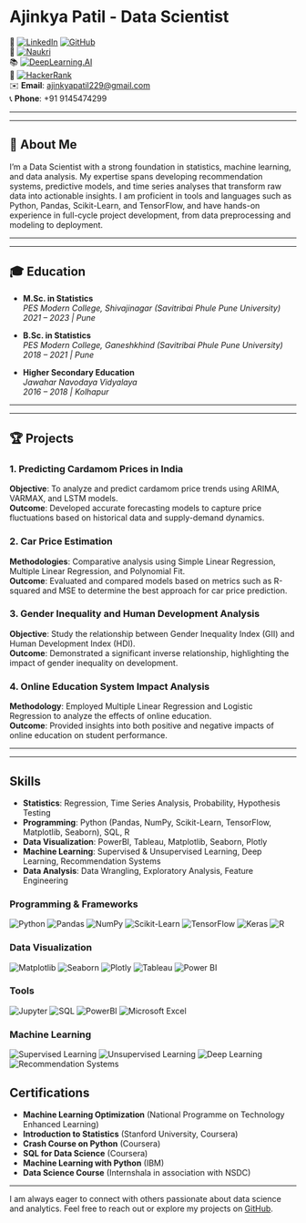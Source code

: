 
# Ajinkya Patil - Data Scientist

👋 [![LinkedIn](https://img.shields.io/badge/LinkedIn-blue?style=flat&logo=linkedin&labelColor=blue&logoColor=white)](https://linkedin.com/in/ajinkya-patil-858027133) 
[![GitHub](https://img.shields.io/badge/GitHub-black?style=flat&logo=github&labelColor=black)](https://github.com/patil020)  
📄 [![Naukri](https://img.shields.io/badge/Naukri-FF6200?style=flat&logo=naukri&labelColor=white)](https://www.naukri.com/mnjuser/profile?id=&altresid)  
📚 [![DeepLearning.AI](https://img.shields.io/badge/DeepLearning.AI-FF6F00?style=flat&logo=deeplearning&logoColor=white)](https://learn.deeplearning.ai/my/learnings)  
🎯 [![HackerRank](https://img.shields.io/badge/HackerRank-00EA64?style=flat&logo=hackerrank&logoColor=black)](https://www.hackerrank.com/dashboard)  
✉️ **Email**: [ajinkyapatil229@gmail.com](mailto:ajinkyapatil229@gmail.com)  
📞 **Phone**: +91 9145474299  


---
---

## 📝 About Me

I’m a Data Scientist with a strong foundation in statistics, machine learning, and data analysis. My expertise spans developing recommendation systems, predictive models, and time series analyses that transform raw data into actionable insights. I am proficient in tools and languages such as Python, Pandas, Scikit-Learn, and TensorFlow, and have hands-on experience in full-cycle project development, from data preprocessing and modeling to deployment.

---
---


## 🎓 Education

- **M.Sc. in Statistics**  
  *PES Modern College, Shivajinagar (Savitribai Phule Pune University)*  
  *2021 – 2023 | Pune*

- **B.Sc. in Statistics**  
  *PES Modern College, Ganeshkhind (Savitribai Phule Pune University)*  
  *2018 – 2021 | Pune*

- **Higher Secondary Education**  
  *Jawahar Navodaya Vidyalaya*  
  *2016 – 2018 | Kolhapur*

---
---

## 🏆 Projects

### 1. Predicting Cardamom Prices in India
**Objective**: To analyze and predict cardamom price trends using ARIMA, VARMAX, and LSTM models.  
**Outcome**: Developed accurate forecasting models to capture price fluctuations based on historical data and supply-demand dynamics.

### 2. Car Price Estimation
**Methodologies**: Comparative analysis using Simple Linear Regression, Multiple Linear Regression, and Polynomial Fit.  
**Outcome**: Evaluated and compared models based on metrics such as R-squared and MSE to determine the best approach for car price prediction.

### 3. Gender Inequality and Human Development Analysis
**Objective**: Study the relationship between Gender Inequality Index (GII) and Human Development Index (HDI).  
**Outcome**: Demonstrated a significant inverse relationship, highlighting the impact of gender inequality on development.

### 4. Online Education System Impact Analysis
**Methodology**: Employed Multiple Linear Regression and Logistic Regression to analyze the effects of online education.  
**Outcome**: Provided insights into both positive and negative impacts of online education on student performance.

---
---
## Skills

- **Statistics**: Regression, Time Series Analysis, Probability, Hypothesis Testing
- **Programming**: Python (Pandas, NumPy, Scikit-Learn, TensorFlow, Matplotlib, Seaborn), SQL, R
- **Data Visualization**: PowerBI, Tableau, Matplotlib, Seaborn, Plotly
- **Machine Learning**: Supervised & Unsupervised Learning, Deep Learning, Recommendation Systems
- **Data Analysis**: Data Wrangling, Exploratory Analysis, Feature Engineering

### Programming & Frameworks
![Python](https://img.shields.io/badge/Python-3776AB?style=for-the-badge&logo=python&logoColor=white)
![Pandas](https://img.shields.io/badge/Pandas-150458?style=for-the-badge&logo=pandas&logoColor=white)
![NumPy](https://img.shields.io/badge/NumPy-013243?style=for-the-badge&logo=numpy&logoColor=white)
![Scikit-Learn](https://img.shields.io/badge/Scikit--Learn-F7931E?style=for-the-badge&logo=scikit-learn&logoColor=white)
![TensorFlow](https://img.shields.io/badge/TensorFlow-FF6F00?style=for-the-badge&logo=tensorflow&logoColor=white)
![Keras](https://img.shields.io/badge/Keras-D00000?style=for-the-badge&logo=keras&logoColor=white)
![R](https://img.shields.io/badge/R-276DC3?style=for-the-badge&logo=r&logoColor=white)

### Data Visualization
![Matplotlib](https://img.shields.io/badge/Matplotlib-11557C?style=for-the-badge)
![Seaborn](https://img.shields.io/badge/Seaborn-3776AB?style=for-the-badge)
![Plotly](https://img.shields.io/badge/Plotly-3F4F75?style=for-the-badge&logo=plotly&logoColor=white)
![Tableau](https://img.shields.io/badge/Tableau-E97627?style=for-the-badge&logo=tableau&logoColor=white)
![Power BI](https://img.shields.io/badge/Power_BI-F2C811?style=for-the-badge&logo=powerbi&logoColor=black)

### Tools
![Jupyter](https://img.shields.io/badge/Jupyter-F37626?style=for-the-badge&logo=jupyter&logoColor=white)
![SQL](https://img.shields.io/badge/SQL-336791?style=for-the-badge&logo=postgresql&logoColor=white)
![PowerBI](https://img.shields.io/badge/PowerBI-F2C811?style=for-the-badge&logo=powerbi&logoColor=black)
![Microsoft Excel](https://img.shields.io/badge/Excel-217346?style=for-the-badge&logo=microsoft-excel&logoColor=white)

### Machine Learning
![Supervised Learning](https://img.shields.io/badge/Supervised_Learning-008080?style=for-the-badge)
![Unsupervised Learning](https://img.shields.io/badge/Unsupervised_Learning-008080?style=for-the-badge)
![Deep Learning](https://img.shields.io/badge/Deep_Learning-FF6F00?style=for-the-badge)
![Recommendation Systems](https://img.shields.io/badge/Recommendation_Systems-4285F4?style=for-the-badge&logoColor=white)


## Certifications

- **Machine Learning Optimization** (National Programme on Technology Enhanced Learning) 
- **Introduction to Statistics** (Stanford University, Coursera)  
- **Crash Course on Python** (Coursera)  
- **SQL for Data Science** (Coursera)  
- **Machine Learning with Python** (IBM)  
- **Data Science Course** (Internshala in association with NSDC)

---

I am always eager to connect with others passionate about data science and analytics. Feel free to reach out or explore my projects on [GitHub](https://github.com/patil020).

